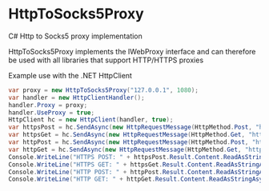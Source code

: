 # HttpToSocks5Proxy
C# Http to Socks5 proxy implementation

HttpToSocks5Proxy implements the IWebProxy interface and can therefore be used with all libraries that support HTTP/HTTPS proxies

Example use with the .NET HttpClient

```c#
var proxy = new HttpToSocks5Proxy("127.0.0.1", 1080);
var handler = new HttpClientHandler();
handler.Proxy = proxy;
handler.UseProxy = true;
HttpClient hc = new HttpClient(handler, true);
var httpsPost = hc.SendAsync(new HttpRequestMessage(HttpMethod.Post, "https://httpbin.org/post") { Content = new StringContent("Hello") });
var httpsGet = hc.SendAsync(new HttpRequestMessage(HttpMethod.Get, "https://httpbin.org/ip"));
var httpPost = hc.SendAsync(new HttpRequestMessage(HttpMethod.Post, "http://httpbin.org/post") { Content = new StringContent("Hello") });
var httpGet = hc.SendAsync(new HttpRequestMessage(HttpMethod.Get, "http://httpbin.org/ip"));
Console.WriteLine("HTTPS POST: " + httpsPost.Result.Content.ReadAsStringAsync().Result);
Console.WriteLine("HTTPS GET: " + httpsGet.Result.Content.ReadAsStringAsync().Result);
Console.WriteLine("HTTP POST: " + httpPost.Result.Content.ReadAsStringAsync().Result);
Console.WriteLine("HTTP GET: " + httpGet.Result.Content.ReadAsStringAsync().Result);
```
